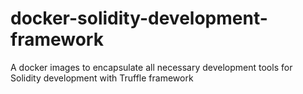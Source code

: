 # docker-solidity-development-framework
A docker images to encapsulate all necessary development tools for Solidity development with Truffle framework
